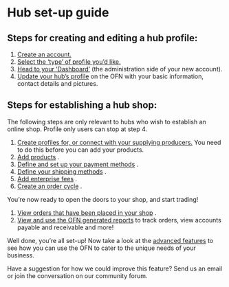 # [ ](https://openfoodnetwork.org/about/organisation/)Hub set-up guide

## Steps for creating and editing a hub profile:

1. [Create an account.](/create-an-account.md)
2. [Select the ‘type’ of profile you’d like.](/hub-profile-types.md)
3. [Head to your ‘Dashboard’](/the-dashboard.md)
    \(the administration side of your new account\).
4. [Update your hub’s profile](/your-profile.md)
    on the OFN with your basic information, contact details and pictures.

## Steps for establishing a hub shop:

The following steps are only relevant to hubs who wish to establish an online shop. Profile only users can stop at step 4.

1. [Create profiles for, or connect with your supplying producers.](/create-or-connect-with-your-supplying-producers.md)
   You need to do this before you can add your products.
2. [Add products](/products.md)
   .
3. [Define and set up your payment methods](/payment-methods.md)
   .
4. [Define your shipping methods](/shipping-methods.md)
   .
5. [Add enterprise fees](/enterprise-fees.md)
   .
6. [Create an order cycle](/order-cycles.md)
   .

You’re now ready to open the doors to your shop, and start trading!

1. [View orders that have been placed in your shop](http://openfoodnetwork.org/platform/user-guide/hubs-set-up-guide/view-orders/)
   .
2. [View and use the OFN generated reports](http://openfoodnetwork.org/platform/user-guide/hubs-set-up-guide/reports/)
   to track orders, view accounts payable and receivable and more!

Well done, you’re all set-up! Now take a look at the [advanced features](http://openfoodnetwork.org/platform/user-guide/advanced-features/) to see how you can use the OFN to cater to the unique needs of your business.

Have a suggestion for how we could improve this feature? Send us an email or join the conversation on our community forum.

